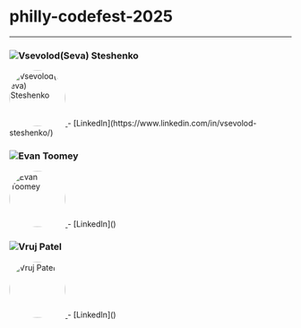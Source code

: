 # philly-codefest-2025

---

### ![Vsevolod(Seva) Steshenko](https://avatars.githubusercontent.com/u/149335372?v=4)
<a href="https://github.com/dolovesvw">
  <img src="https://avatars.githubusercontent.com/u/149335372?v=4" alt="Vsevolod(Seva) Steshenko" style="width: 100px; height: 100px; border-radius: 50%;">
</a>
- [LinkedIn](https://www.linkedin.com/in/vsevolod-steshenko/)

### ![Evan Toomey](https://avatars.githubusercontent.com/u/64516913?v=4)
<a href="https://github.com/toomeem">
  <img src="https://avatars.githubusercontent.com/u/64516913?v=4" alt="Evan Toomey" style="width: 100px; height: 100px; border-radius: 50%;">
</a>
- [LinkedIn]()

### ![Vruj Patel](https://avatars.githubusercontent.com/u/155935501?v=4)
<a href="https://github.com/Vthegod2">
  <img src="https://avatars.githubusercontent.com/u/155935501?v=4" alt="Vruj Patel" style="width: 100px; height: 100px; border-radius: 50%;">
</a>
- [LinkedIn]()
